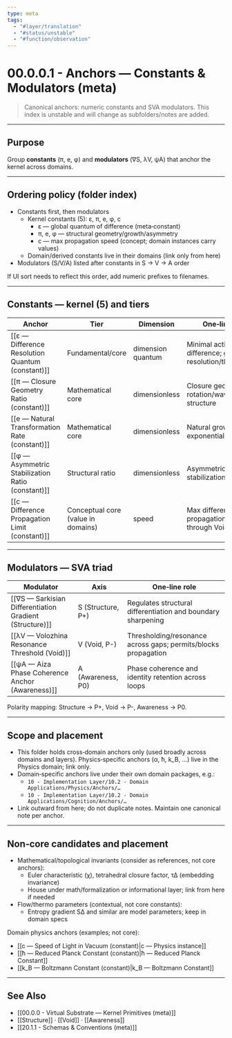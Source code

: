 ```yaml
---
type: meta
tags:
  - "#layer/translation"
  - "#status/unstable"
  - "#function/observation"
---
```


# 00.0.0.1 - Anchors — Constants & Modulators (meta)

> Canonical anchors: numeric constants and SVA modulators. This index is unstable and will change as subfolders/notes are added.

---

## Purpose

Group **constants** (π, e, φ) and **modulators** (∇S, λV, ψA) that anchor the kernel across domains.

---

## Ordering policy (folder index)

- Constants first, then modulators
  - Kernel constants (5): ε, π, e, φ, c
    - ε — global quantum of difference (meta‑constant)
    - π, e, φ — structural geometry/growth/asymmetry
    - c — max propagation speed (concept; domain instances carry values)
  - Domain/derived constants live in their domains (link only from here)
- Modulators (S/V/A) listed after constants in S → V → A order

If UI sort needs to reflect this order, add numeric prefixes to filenames.

---

## Constants — kernel (5) and tiers

| Anchor | Tier | Dimension | One‑line role |
|---|---|---|---|
| [[ε — Difference Resolution Quantum (constant)]] | Fundamental/core | dimension quantum | Minimal actionable difference; global resolution/threshold |
| [[π — Closure Geometry Ratio (constant)]] | Mathematical core | dimensionless | Closure geometry; rotation/wave structure |
| [[e — Natural Transformation Rate (constant)]] | Mathematical core | dimensionless | Natural growth/decay; exponential/log base |
| [[φ — Asymmetric Stabilization Ratio (constant)]] | Structural ratio | dimensionless | Asymmetric stabilization/proportion |
| [[c — Difference Propagation Limit (constant)]] | Conceptual core (value in domains) | speed | Max difference propagation speed through Void |

---

## Modulators — SVA triad

| Modulator | Axis | One‑line role |
|---|---|---|
| [[∇S — Sarkisian Differentiation Gradient (Structure)]] | S (Structure, P+) | Regulates structural differentiation and boundary sharpening |
| [[λV — Volozhina Resonance Threshold (Void)]] | V (Void, P-) | Thresholding/resonance across gaps; permits/blocks propagation |
| [[ψA — Aiza Phase Coherence Anchor (Awareness)]] | A (Awareness, P0) | Phase coherence and identity retention across loops |

Polarity mapping: Structure → P+, Void → P-, Awareness → P0.

---

## Scope and placement

- This folder holds cross‑domain anchors only (used broadly across domains and layers). Physics‑specific anchors (α, ħ, k_B, …) live in the Physics domain; link only.
- Domain‑specific anchors live under their own domain packages, e.g.:
  - `10 - Implementation Layer/10.2 - Domain Applications/Physics/Anchors/…`
  - `10 - Implementation Layer/10.2 - Domain Applications/Cognition/Anchors/…`
- Link outward from here; do not duplicate notes. Maintain one canonical note per anchor.

---

## Non‑core candidates and placement

- Mathematical/topological invariants (consider as references, not core anchors):
  - Euler characteristic (χ), tetrahedral closure factor, τ∆ (embedding invariance)
  - House under math/formalization or informational layer; link from here if needed
- Flow/thermo parameters (contextual, not core constants):
  - Entropy gradient S∆ and similar are model parameters; keep in domain specs

Domain physics anchors (examples; not core):
- [[c — Speed of Light in Vacuum (constant)|c — Physics instance]]
- [[ħ — Reduced Planck Constant (constant)|ħ — Reduced Planck Constant]]
- [[k_B — Boltzmann Constant (constant)|k_B — Boltzmann Constant]]

---

## See Also

- [[00.0.0 - Virtual Substrate — Kernel Primitives (meta)]]
- [[Structure]] · [[Void]] · [[Awareness]]
- [[20.1.1 - Schemas & Conventions (meta)]]
